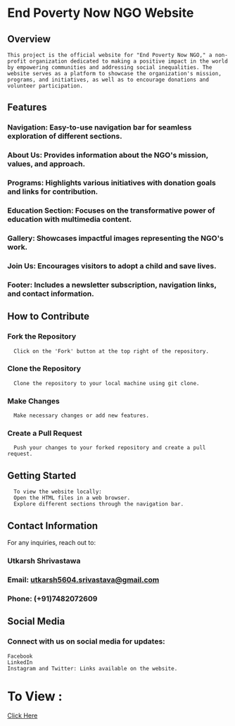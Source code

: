 # End Poverty Now NGO Website
## Overview
    This project is the official website for "End Poverty Now NGO," a non-profit organization dedicated to making a positive impact in the world by empowering communities and addressing social inequalities. The website serves as a platform to showcase the organization's mission, programs, and initiatives, as well as to encourage donations and volunteer participation.

## Features
### Navigation: Easy-to-use navigation bar for seamless exploration of different sections.
### About Us: Provides information about the NGO's mission, values, and approach.
### Programs: Highlights various initiatives with donation goals and links for contribution.
### Education Section: Focuses on the transformative power of education with multimedia content.
### Gallery: Showcases impactful images representing the NGO's work.
### Join Us: Encourages visitors to adopt a child and save lives.
### Footer: Includes a newsletter subscription, navigation links, and contact information.


## How to Contribute
### Fork the Repository
      Click on the 'Fork' button at the top right of the repository.
### Clone the Repository
      Clone the repository to your local machine using git clone.
### Make Changes
      Make necessary changes or add new features.
### Create a Pull Request
      Push your changes to your forked repository and create a pull request.
## Getting Started
      To view the website locally:
      Open the HTML files in a web browser.
      Explore different sections through the navigation bar.

      
## Contact Information
For any inquiries, reach out to:

### Utkarsh Shrivastawa
### Email: utkarsh5604.srivastava@gmail.com
### Phone: (+91)7482072609


## Social Media
### Connect with us on social media for updates:
    Facebook
    LinkedIn
    Instagram and Twitter: Links available on the website.


# To View : 
[Click Here](https://utkarshshrivastawa.github.io/End-Poverty-Now-Donation-Page.github.io/)



